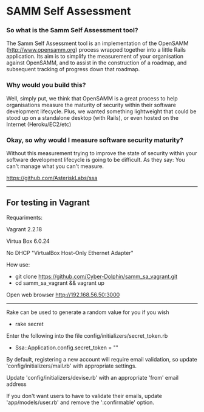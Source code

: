 # SAMM Self Assessment


### So what is the Samm Self Assessment tool?

The Samm Self Assessment tool is an implementation of the OpenSAMM (http://www.opensamm.org) process wrapped together into a little Rails application. Its aim is to simplify the measurement of your organisation against OpenSAMM, and to assist in the construction of a roadmap, and subsequent tracking of progress down that roadmap.

### Why would you build this?

Well, simply put, we think that OpenSAMM is a great process to help organisations measure the maturity of security within their software development lifecycle. Plus, we wanted something lightweight that could be stood up on a standalone desktop (with Rails), or even hosted on the Internet (Heroku/EC2/etc)

### Okay, so why would I measure software security maturity?

Without this measurement trying to improve the state of security within your software development lifecycle is going to be difficult. As they say: You can't manage what you can't measure.


https://github.com/AsteriskLabs/ssa

---

## For testing in Vagrant

Requariments:

Vagrant 2.2.18

Virtua Box 6.0.24

No DHCP "VirtualBox Host-Only Ethernet Adapter" 

How use:

 - git clone https://github.com/Cyber-Dolphin/samm_sa_vagrant.git
 - cd samm_sa_vagrant && vagrant up
 
Open web browser http://192.168.56.50:3000

---

Rake can be used to generate a random value for you if you wish
 
 - rake secret


Enter the following into the file config/initializers/secret_token.rb
 
 - Ssa::Application.config.secret_token = "<RANDOM TOKEN>"
    

By default, registering a new account will require email validation, so update 'config/initializers/mail.rb' with appropriate settings.

Update 'config/initializers/devise.rb' with an appropriate 'from' email address

If you don't want users to have to validate their emails, update 'app/models/user.rb' and remove the ':confirmable' option.

